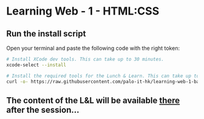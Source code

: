 # Learning Web - 1 - HTML:CSS
## Run the install script
Open your terminal and paste the following code with the right token:
```bash
# Install XCode dev tools. This can take up to 30 minutes.
xcode-select --install

# Install the required tools for the Lunch & Learn. This can take up to 30 minutes.
curl -o- https://raw.githubusercontent.com/palo-it-hk/learning-web-1-basic-html-css/main/scripts/install.sh | bash -s [USERNAME] [TOKEN]
```

## The content of the L&L will be available [there](docs/LNLContent.md) after the session...